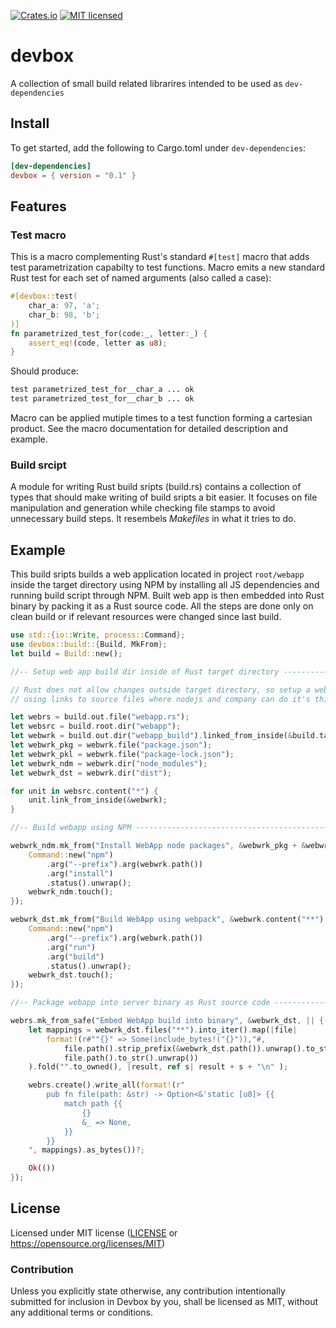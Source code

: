 [![Crates.io](https://img.shields.io/crates/v/devbox.svg)](https://crates.io/crates/devbox)
[![MIT licensed](https://img.shields.io/badge/license-MIT-blue.svg)](LICENSE)

# devbox

A collection of small build related librarires intended to be used as `dev-dependencies`

## Install
To get started, add the following to Cargo.toml under `dev-dependencies`:
```toml
[dev-dependencies]
devbox = { version = "0.1" }
```

## Features

### Test macro
This is a macro complementing Rust's standard `#[test]` macro that adds test parametrization
capabilty to test functions. Macro emits a new standard Rust test for each set of named
arguments (also called a case):
```rust
#[devbox::test(
    char_a: 97, 'a';
    char_b: 98, 'b';
)]
fn parametrized_test_for(code:_, letter:_) {
    assert_eq!(code, letter as u8);
}
```

Should produce:
```txt
test parametrized_test_for__char_a ... ok
test parametrized_test_for__char_b ... ok
```

Macro can be applied mutiple times to a test function forming a cartesian product.
See the macro documentation for detailed description and example.

### Build srcipt
A module for writing Rust build sripts (build.rs) contains a collection of types that should
make writing of build sripts a bit easier. It focuses on file manipulation and generation while
checking file stamps to avoid unnecessary build steps. It resembels *Makefiles* in what it
tries to do.

## Example

This build sripts builds a web application located in project `root/webapp` inside the target
directory using NPM by installing all JS dependencies and running build script through NPM.
Built web app is then embedded into Rust binary by packing it as a Rust source code. All
the steps are done only on clean build or if relevant resources were changed since last build.

```rust
use std::{io::Write, process::Command};
use devbox::build::{Build, MkFrom};
let build = Build::new();

//-- Setup web app build dir inside of Rust target directory -----------------------------------

// Rust does not allow changes outside target directory, so setup a webapp build directoy
// using links to source files where nodejs and company can do it's thing

let webrs = build.out.file("webapp.rs");
let websrc = build.root.dir("webapp");
let webwrk = build.out.dir("webapp_build").linked_from_inside(&build.target);
let webwrk_pkg = webwrk.file("package.json");
let webwrk_pkl = webwrk.file("package-lock.json");
let webwrk_ndm = webwrk.dir("node_modules");
let webwrk_dst = webwrk.dir("dist");

for unit in websrc.content("*") {
    unit.link_from_inside(&webwrk);
}

//-- Build webapp using NPM --------------------------------------------------------------------

webwrk_ndm.mk_from("Install WebApp node packages", &webwrk_pkg + &webwrk_pkl, ||{
    Command::new("npm")
        .arg("--prefix").arg(webwrk.path())
        .arg("install")
        .status().unwrap();
    webwrk_ndm.touch();
});

webwrk_dst.mk_from("Build WebApp using webpack", &webwrk.content("**"), || {
    Command::new("npm")
        .arg("--prefix").arg(webwrk.path())
        .arg("run")
        .arg("build")
        .status().unwrap();
    webwrk_dst.touch();
});

//-- Package webapp into server binary as Rust source code -------------------------------------

webrs.mk_from_safe("Embed WebApp build into binary", &webwrk_dst, || {
    let mappings = webwrk_dst.files("**").into_iter().map(|file|
        format!(r#""{}" => Some(include_bytes!("{}")),"#,
            file.path().strip_prefix(&webwrk_dst.path()).unwrap().to_str().unwrap(),
            file.path().to_str().unwrap())
    ).fold("".to_owned(), |result, ref s| result + s + "\n" );

    webrs.create().write_all(format!(r"
        pub fn file(path: &str) -> Option<&'static [u8]> {{
            match path {{
                {}
                &_ => None,
            }}
        }}
    ", mappings).as_bytes())?;

    Ok(())
});
```

## License

Licensed under MIT license ([LICENSE](LICENSE) or https://opensource.org/licenses/MIT)

### Contribution

Unless you explicitly state otherwise, any contribution intentionally submitted for inclusion in
Devbox by you, shall be licensed as MIT, without any additional terms or conditions.
